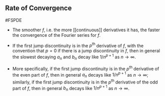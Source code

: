 ## Rate of Convergence
#FSPDE 

- The smoother $f$, i.e. the more [[continuous]] derivatives it has, the faster the convergence of the Fourier series for $f$.

- If the first jump discontinuity is in the $p^{\text {th }}$ derivative of $f$, with the convention that $p=0$ if there is a jump discontinuity in $f$, then in general the slowest decaying $a_{n}$ and $b_{n}$ decay like $1 / n^{p+1}$ as $n \rightarrow \infty$.
- More specifically, if the first jump discontinuity is in the $p^{\text {th }}$ derivative of the even part of $f$, then in general $a_{n}$ decays like $1 / n^{p+1}$ as $n \rightarrow \infty$; similarly, if the first jump discontinuity is in the $p^{\text {th }}$ derivative of the odd part of $f$, then in general $b_{n}$ decays like $1 / n^{p+1}$ as $n \rightarrow \infty$.